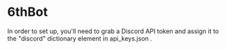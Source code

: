 # 6thBot

In order to set up, you'll need to grab a Discord API token and assign it to the "discord" dictionary element in api_keys.json .
